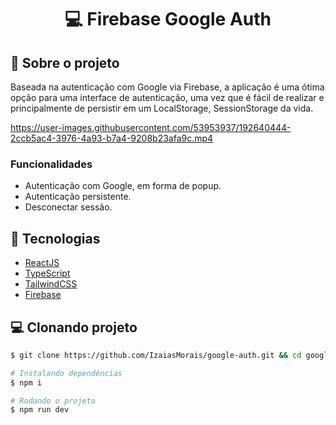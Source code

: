 <h1 align='center'>
   💻 Firebase Google Auth
</h1>

## 📃 Sobre o projeto

Baseada na autenticação com Google via Firebase, a aplicação é uma ótima opção para uma interface de autenticação, uma vez que é fácil de realizar e principalmente de persistir em um LocalStorage, SessionStorage da vida.

https://user-images.githubusercontent.com/53953937/192640444-2ccb5ac4-3976-4a93-b7a4-9208b23afa9c.mp4

### Funcionalidades

- Autenticação com Google, em forma de popup.
- Autenticação persistente.
- Desconectar sessão.

## 🚀 Tecnologias

- [ReactJS](https://reactjs.org/)
- [TypeScript](https://www.typescriptlang.org/)
- [TailwindCSS](https://tailwindcss.com/)
- [Firebase](https://firebase.google.com/)

## 💻 Clonando projeto

```bash
$ git clone https://github.com/IzaiasMorais/google-auth.git && cd google-auth
```

```bash
# Instalando dependências
$ npm i

# Rodando o projeto
$ npm run dev

```
